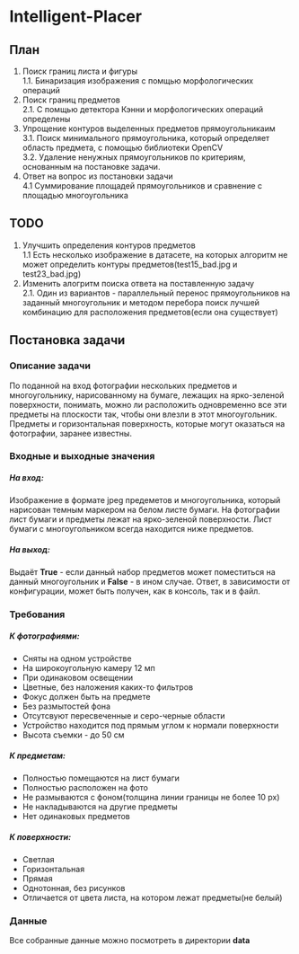 # Intelligent-Placer

## План
1. Поиск границ листа и фигуры <br/>
    1.1. Бинаризация изображения с помщью морфологических операций
2. Поиск границ предметов <br/>
	2.1. С помщью детектора Кэнни и морфологических операций определены 
3. Упрощение контуров выделенных предметов прямоугольникаим <br/>
	3.1. Поиск минимального прямоугольника, который определяет область предмета, с помощью библиотеки OpenCV<br/>
	3.2. Удаление ненужных прямоугольников по критериям, основанным на постановке задачи.
4. Ответ на вопрос из постановки задачи <br/>
	4.1 Суммирование площадей прямоугольников и сравнение с площадью многоугольника
	
## TODO
1. Улучшить определения контуров предметов <br/>
   1.1 Есть несколько изображение в датасете, на которых алгоритм не может определить контуры предметов(test15_bad.jpg и test23_bad.jpg)
2. Изменить алогритм поиска ответа на поставленную задачу <br/>
  2.1. Один из вариантов - параллельный перенос прямоугольников на заданный многоугольник и методом перебора поиск лучшей комбинацию для расположения предметов(если она существует)

## Постановка задачи

### Описание задачи

По поданной на вход фотографии нескольких предметов и многоугольнику, нарисованному на бумаге, лежащих на ярко-зеленой поверхности, понимать, можно ли расположить одновременно все эти предметы на плоскости так, чтобы они влезли в этот многоугольник. Предметы и горизонтальная поверхность, которые могут оказаться на фотографии, заранее известны.

### Входные и выходные значения

##### На вход:

Изображение в формате jpeg предеметов и многоугольника, который нарисован темным маркером на белом листе бумаги. На фотографии лист бумаги и предметы лежат на ярко-зеленой поверхности. Лист бумаги с многоугольником всегда находится ниже предметов.

##### На выход:

Выдаёт **True** - если данный набор предметов может поместиться на данный многоугольник и **False** - в ином случае. Ответ, в зависимости от конфигурации, может быть получен, как в консоль, так и в файл.



### Требования

##### К фотографиями:
- Сняты на одном устройстве
- На широкоугольную камеру 12 мп
- При одинаковом освещении
- Цветные, без наложения каких-то фильтров
- Фокус должен быть на предмете
- Без размытостей фона
- Отсутсвуют пересвеченные и серо-черные области
- Устройство находится под прямым углом к нормали поверхности
- Высота съемки - до 50 см

##### К предметам:
- Полностью помещаются на лист бумаги
- Полностью расположен на фото
- Не размываются с фоном(толщина линии границы не более 10 px)
- Не накладываются на другие предметы
- Нет одинаковых предметов

##### К поверхности:
- Светлая
- Горизонтальная
- Прямая
- Однотонная, без рисунков
- Отличается от цвета листа, на котором лежат предметы(не белый)

### Данные

Все собранные данные можно посмотреть в директории **data**
